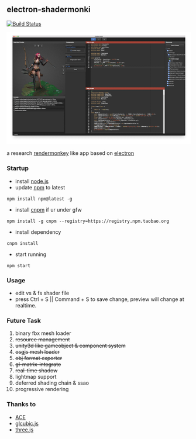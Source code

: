 electron-shadermonki
---

[![Build Status](https://travis-ci.org/gameknife/electron-shadermonki.svg?branch=master)](https://travis-ci.org/gameknife/electron-shadermonki)

![ss](screenshot.png)

a research [rendermonkey](http://developer.amd.com/tools-and-sdks/archive/games-cgi/rendermonkey-toolsuite/) like app based on [electron](https://github.com/electron/electron)

### Startup

* install [node.js](https://nodejs.org)
* update [npm](https://www.npmjs.com) to latest
```
npm install npm@latest -g 
```
* install [cnpm](https://npm.taobao.org/) if ur under gfw
```
npm install -g cnpm --registry=https://registry.npm.taobao.org
```
* install dependency
```
cnpm install
```
* start running
```
npm start
```

### Usage

* edit vs & fs shader file
* press Ctrl + S || Command + S to save change, preview will change at realtime.

### Future Task

1. binary fbx mesh loader
1. ~~resource management~~
1. ~~unity3d like gameobject & component system~~
1. ~~osgjs mesh loader~~
1. ~~obj format exporter~~
1. ~~gl-matrix-integrate~~
1. ~~real-time shadow~~
1. lightmap support
1. deferred shading chain & ssao
1. progressive rendering

### Thanks to

* [ACE](https://github.com/ajaxorg/ace)
* [glcubic.js](https://github.com/doxas/glcubic.js)
* [three.js](https://github.com/mrdoob/three.js)

